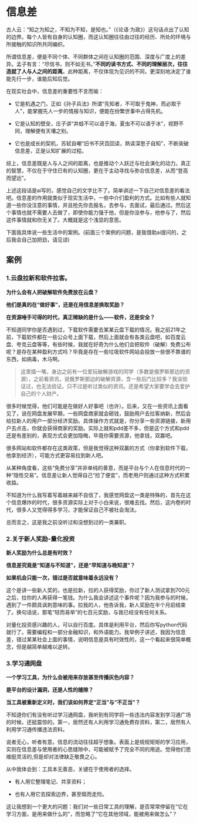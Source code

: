 # 信息差
古人云：“知之为知之，不知为不知，是知也。”（《论语·为政》）这句话点出了认知的边界。每个人皆有自身的认知圈，而这认知圈往往由过往的经历、所处的环境与所接触的知识所共同编织。

所谓信息差，便是不同个体、不同群体之间在认知圈的范围、深度与广度上的差异。孟子有言：“尽信书，则不如无书。”**不同的读书方式、不同的理解层次，往往造就了人与人之间的距离**。此种距离，不仅体现为见识的不同，更深刻地决定了谁能先行一步，谁能后知后觉。

在现实社会中，信息差的重要性不言而喻：

* 它是机遇之门，正如《孙子兵法》所谓“先知者，不可取于鬼神，而必取于人”，能掌握先人一步的情报与知识，便能在纷繁世事中占得先机。

* 它是认知的壁垒，庄子讲“井蛙不可以语于海，夏虫不可以语于冰”，视野不同，理解便有天壤之别。

* 它也是成长的契机，苏轼自嘲“旧书不厌百回读，熟读深思子自知”，不断突破信息差，正是认知扩展的过程。

综上，信息差既是人与人之间的距离，也是推动个人跃迁与社会演化的动力。真正的智慧，不仅在于守住已有的认知圈，更在于主动寻找与弥合信息差，从而“登高而望远”。

上述这段话是ai写的，感觉自己的文字比不了。简单讲述一下自己对信息差的看法吧。信息差的作用就类似于现实生活中，一些中介们盈利的方式。比如有些人就知道一些你没注意的事情，并且抢先你去报名，去参与，去面试，最后通过。然后这个事情也就不需要人去做了，即使你能力强于他，但是你没参与，他参与了，然后这件事情就和你无关了。大概就是这个浅显的意思。

下面我具体说一些生活中的案例。(前面三个案例的问题，是我借助ai提问的，之后我会自己加把劲，请见谅)

## 案例
### 1.云盘拉新和软件拉客。

**为什么会有人把破解软件免费放在云盘？**

**他们是真的在“做好事”，还是在用信息差换取奖励？**

**在资源唾手可得的时代，真正稀缺的是什么——软件，还是安全？**

不知道同学你是否遇到过，下载软件需要去某某云盘下载的情况。我之前21年之前，下载软件都在一些公众号上面下载，然后上面就会有各类云盘吧，如百度云盘、夸克云盘等等，有些时候，我就在好奇为什么他们会把软件（破解）免费公布呢？是存在某种盈利方式吗？毕竟是存在一些垃圾软件网站会投放一些很不靠谱的东西，如病毒，木马啊。

>这里插一嘴，身边之前有一位爱玩破解游戏的同学（多数是俄罗斯那边的资源），之前看资讯，说俄罗斯那边的破解资源，含一些后门比较多？我没验证过，也无法验证。只不过是听过类似的资讯。还是希望大家要学会去爱护自己的个人财产。

很多时候觉得，他们可能是在做好人好事吧（也许）。后来，又在一些资讯上面看见了，说在网盘发展早期，一些网盘商家就会砸钱，鼓励用户去拉客纳新，然后会给拉新人的用户一部分经济奖励。具体操作方式就是，你分享一些资源链接，新用户去点击，你就会获得商家的奖励。实际上就和pdd差不多，但是这个方式和pdd还是有差别的，表现方式会更加隐晦，毕竟你需要资源，他拿钱，双赢吧。

很多网站和软件都存在这类政策，但是我觉得这种双赢的方式（你拿到软件下载，他拿到经济），可能方式更容易拉到新人吧。

从某种角度看，这些“免费分享”并非单纯的善意，而是平台与个人在信息时代的一种“隐性交易”。信息差让新人觉得自己“捡了便宜”，而老用户则通过这种方式积累收益。

不知道为什么我写着写着越来越不自信了，我感觉网盘这一类是特殊的，首先在这个信息爆炸的时代，很多资源实际上对于小白来说，很难去找。然后，这内卷的时代，很多人又觉得得多学习，才能保证自己不被社会淘汰。

总而言之，这是我之前没听过和没想到过的一类兼职。

### 2.关于新人奖励-量化投资

**新人奖励为什么总是有时效？**

**信息差究竟是“知道与不知道”，还是“早知道与晚知道”？**

**如果机会只能一次，错过是否就意味着永远没有？**

这个是讲一些新人奖的，也是拉新，拉的人获得奖励，你过了新人测试拿到700元之后，拉你的人再获得一笔钱。为什么我会讲述这个事件呢？因为我参与的时候，遇到了一件颇具讽刺意味的事。拉我的人，他告诉我，新人奖励在半个月前结束了。换句话说，那笔“轻而易举”的七百元奖励，与我已经没有任何关系。

对量化投资感兴趣的人，可以自行百度。具体是利用平台，然后你写python代码就行了。需要编程和一部分金融知识，和外语能力。我举例子讲述，我因为信息差，错过某某社会上面的事情，说明信息是具有时效性的，这一个看起来很简单概念，但是越简单越难以逆转。

### 3.学习通网盘


**一个学习工具，为什么会被用来存放甚至传播灰色内容？**

**是平台的设计漏洞，还是人性的缝隙？**

**当工具被重新定义时，我们该如何界定“正当”与“不正当”？**

不知道你们有没有听过学习通网盘，我听到有同学将一些违法内容发到学习通广场的时候，还挺震惊的。第一，居然还有人利用学习通免费存资料，第二，居然有人利用学习通传播违法资料。

说者无心，听者有意。信息的流动往往超乎想象。表面上是规规矩矩的学习应用，实则在信息差与使用者的心思缝隙中，可能被赋予了完全不同的用途。觉得他们思维挺灵活的,但是却对法律缺乏敬畏之心。

从中我体会到：工具本无善恶，关键在于使用者的选择。

* 有人用它整理笔记、共享资料；

* 也有人用它去探索边界，甚至铤而走险。

这让我想到一个更大的问题：我们对一些日常工具的理解，是否常常停留在“它在学习方面，是用来做什么的”，而忽略了“它在其他领域，能被用来做怎么”？

